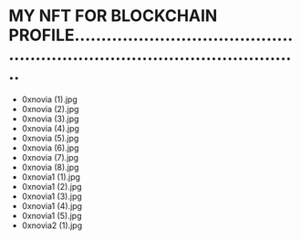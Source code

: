 # MY NFT FOR BLOCKCHAIN PROFILE................................................................................................
- 0xnovia (1).jpg
- 0xnovia (2).jpg
- 0xnovia (3).jpg
- 0xnovia (4).jpg
- 0xnovia (5).jpg
- 0xnovia (6).jpg
- 0xnovia (7).jpg
- 0xnovia (8).jpg
- 0xnovia1 (1).jpg
- 0xnovia1 (2).jpg
- 0xnovia1 (3).jpg
- 0xnovia1 (4).jpg
- 0xnovia1 (5).jpg
- 0xnovia2 (1).jpg

